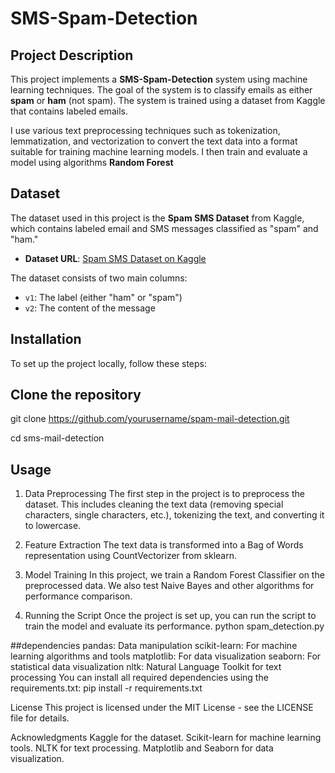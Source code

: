 # SMS-Spam-Detection

## Project Description

This project implements a **SMS-Spam-Detection** system using machine learning techniques. The goal of the system is to classify emails as either **spam** or **ham** (not spam). The system is trained using a dataset from Kaggle that contains labeled emails.

I use various text preprocessing techniques such as tokenization, lemmatization, and vectorization to convert the text data into a format suitable for training machine learning models. I then train and evaluate a model using algorithms **Random Forest** 

## Dataset

The dataset used in this project is the **Spam SMS Dataset** from Kaggle, which contains labeled email and SMS messages classified as "spam" and "ham."

- **Dataset URL**: [Spam SMS Dataset on Kaggle](https://www.kaggle.com/datasets/uciml/sms-spam-collection-dataset/data)

The dataset consists of two main columns:
- `v1`: The label (either "ham" or "spam")
- `v2`: The content of the message

## Installation

To set up the project locally, follow these steps:

## Clone the repository

git clone https://github.com/yourusername/spam-mail-detection.git

cd sms-mail-detection

## Usage
1. Data Preprocessing
The first step in the project is to preprocess the dataset. This includes cleaning the text data (removing special characters, single characters, etc.), tokenizing the text, and converting it to lowercase.

2. Feature Extraction
The text data is transformed into a Bag of Words representation using CountVectorizer from sklearn.

3. Model Training
In this project, we train a Random Forest Classifier on the preprocessed data. We also test Naive Bayes and other algorithms for performance comparison.

4. Running the Script
Once the project is set up, you can run the script to train the model and evaluate its performance.
python spam_detection.py

##dependencies
pandas: Data manipulation
scikit-learn: For machine learning algorithms and tools
matplotlib: For data visualization
seaborn: For statistical data visualization
nltk: Natural Language Toolkit for text processing
You can install all required dependencies using the requirements.txt:
pip install -r requirements.txt

License
This project is licensed under the MIT License - see the LICENSE file for details.

Acknowledgments
Kaggle for the dataset.
Scikit-learn for machine learning tools.
NLTK for text processing.
Matplotlib and Seaborn for data visualization.
